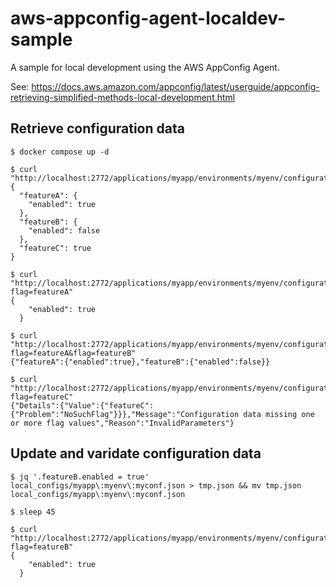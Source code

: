 # aws-appconfig-agent-localdev-sample

A sample for local development using the AWS AppConfig Agent.

See: https://docs.aws.amazon.com/appconfig/latest/userguide/appconfig-retrieving-simplified-methods-local-development.html

## Retrieve configuration data

```
$ docker compose up -d

$ curl "http://localhost:2772/applications/myapp/environments/myenv/configurations/myconf"
{
  "featureA": {
    "enabled": true
  },
  "featureB": {
    "enabled": false
  },
  "featureC": true
}

$ curl "http://localhost:2772/applications/myapp/environments/myenv/configurations/myconf?flag=featureA"
{
    "enabled": true
  }

$ curl "http://localhost:2772/applications/myapp/environments/myenv/configurations/myconf?flag=featureA&flag=featureB"
{"featureA":{"enabled":true},"featureB":{"enabled":false}}

$ curl "http://localhost:2772/applications/myapp/environments/myenv/configurations/myconf?flag=featureC"
{"Details":{"Value":{"featureC":{"Problem":"NoSuchFlag"}}},"Message":"Configuration data missing one or more flag values","Reason":"InvalidParameters"}
```

## Update and varidate configuration data

```
$ jq '.featureB.enabled = true' local_configs/myapp\:myenv\:myconf.json > tmp.json && mv tmp.json local_configs/myapp\:myenv\:myconf.json

$ sleep 45

$ curl "http://localhost:2772/applications/myapp/environments/myenv/configurations/myconf?flag=featureB"
{
    "enabled": true
  }
```
